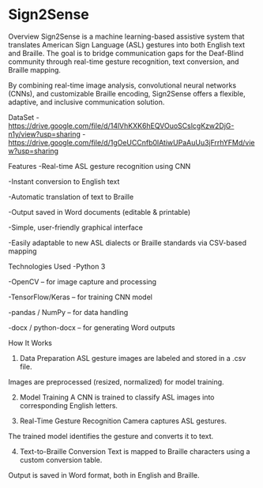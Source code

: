 # Sign2Sense
Overview
Sign2Sense is a machine learning-based assistive system that translates American Sign Language (ASL) gestures into both English text and Braille. The goal is to bridge communication gaps for the Deaf-Blind community through real-time gesture recognition, text conversion, and Braille mapping.

By combining real-time image analysis, convolutional neural networks (CNNs), and customizable Braille encoding, Sign2Sense offers a flexible, adaptive, and inclusive communication solution.

DataSet 
-https://drive.google.com/file/d/14lVhKXK6hEQVOuoSCslcgKzw2DjG-n1y/view?usp=sharing
-https://drive.google.com/file/d/1gOeUCCnfb0lAtiwUPaAuUu3jFrrhYFMd/view?usp=sharing

Features
  -Real-time ASL gesture recognition using CNN
  
  -Instant conversion to English text
  
  -Automatic translation of text to Braille
  
  -Output saved in Word documents (editable & printable)
  
  -Simple, user-friendly graphical interface
  
  -Easily adaptable to new ASL dialects or Braille standards via CSV-based mapping

Technologies Used
-Python 3

-OpenCV – for image capture and processing

-TensorFlow/Keras – for training CNN model

-pandas / NumPy – for data handling

-docx / python-docx – for generating Word outputs


How It Works
  1. Data Preparation
  ASL gesture images are labeled and stored in a .csv file.
  
  Images are preprocessed (resized, normalized) for model training.
  
  2. Model Training
  A CNN is trained to classify ASL images into corresponding English letters.
  
  3. Real-Time Gesture Recognition
  Camera captures ASL gestures.
  
  The trained model identifies the gesture and converts it to text.
  
  4. Text-to-Braille Conversion
  Text is mapped to Braille characters using a custom conversion table.
  
  Output is saved in Word format, both in English and Braille.
